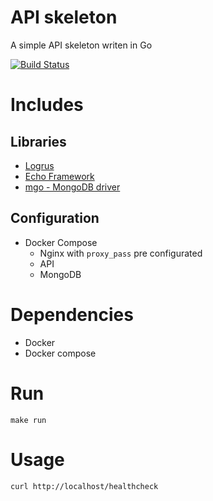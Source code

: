 # API skeleton
A simple API skeleton writen in Go

[![Build Status](https://api.travis-ci.org/michelaquino/golang_api_skeleton.svg?branch=master)](https://api.travis-ci.org/michelaquino/golang_api_skeleton.svg)

# Includes
## Libraries
- [Logrus](https://github.com/Sirupsen/logrus)
- [Echo Framework](https://github.com/labstack/echo)
- [mgo - MongoDB driver](https://github.com/go-mgo/mgo/tree/v2)

## Configuration
- Docker Compose
    - Nginx with `proxy_pass` pre configurated
    - API
    - MongoDB

# Dependencies
- Docker
- Docker compose

# Run
`make run`

# Usage
`curl http://localhost/healthcheck`
